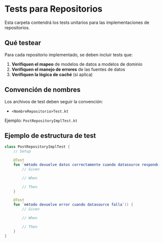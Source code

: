 # Tests para Repositorios

Esta carpeta contendrá los tests unitarios para las implementaciones de repositorios.

## Qué testear

Para cada repositorio implementado, se deben incluir tests que:

1. **Verifiquen el mapeo** de modelos de datos a modelos de dominio
2. **Verifiquen el manejo de errores** de las fuentes de datos
3. **Verifiquen la lógica de caché** (si aplica)

## Convención de nombres

Los archivos de test deben seguir la convención:

- `<NombreRepositorio>Test.kt`

Ejemplo: `PostRepositoryImplTest.kt`

## Ejemplo de estructura de test

```kotlin
class PostRepositoryImplTest {
    // Setup

    @Test
    fun `método devuelve datos correctamente cuando datasource responde con éxito`() {
        // Given

        // When

        // Then
    }

    @Test
    fun `método devuelve error cuando datasource falla`() {
        // Given

        // When

        // Then
    }
}